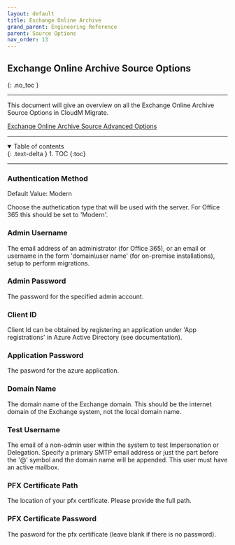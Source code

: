 ```yaml
---
layout: default
title: Exchange Online Archive
grand_parent: Engineering Reference
parent: Source Options
nav_order: 13
---
```


## Exchange Online Archive Source Options
{: .no_toc }

---
This document will give an overview on all the Exchange Online Archive Source Options in CloudM Migrate. 

<a href="https://cloudm-migrate.github.io/documentation/Engineering-Reference/ExchangeOnlineArchiveAO.html">Exchange Online Archive Source Advanced Options</a>

---
<a name="top"></a>
<details open markdown="block">
  <summary>
    Table of contents
  </summary>
  {: .text-delta }
1. TOC
{:toc}
</details>

---
### Authentication Method
Default Value: Modern

Choose the authetication type that will be used with the server. For Office 365 this should be set to 'Modern'.

### Admin Username

The email address of an administrator (for Office 365), or an email or username in the form 'domain\\user name' (for on-premise installations), setup to perform migrations.

### Admin Password

The password for the specified admin account.

### Client ID

Client Id can be obtained by registering an application under 'App registrations' in Azure Active Directory (see documentation).

### Application Password

The pasword for the azure application.

### Domain Name

The domain name of the Exchange domain. This should be the internet domain of the Exchange system, not the local domain name.

### Test Username

The email of a non-admin user within the system to test Impersonation or Delegation. Specify a primary SMTP email address or just the part before the '@' symbol and the domain name will be appended. This user must have an active mailbox.

### PFX Certificate Path

The location of your pfx certificate. Please provide the full path.

### PFX Certificate Password

The pasword for the pfx certificate (leave blank if there is no password).


